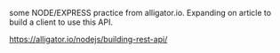 some NODE/EXPRESS practice from alligator.io.  Expanding on article to build a client to use this API.

https://alligator.io/nodejs/building-rest-api/